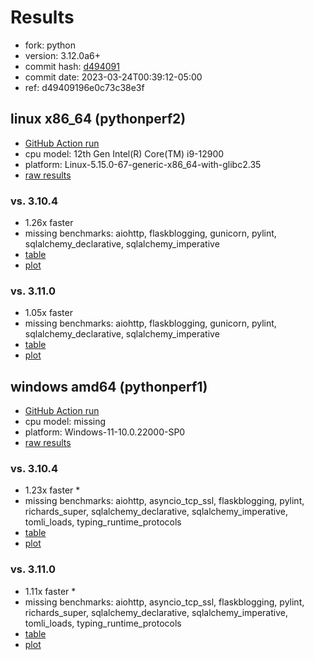 # Results

- fork: python
- version: 3.12.0a6+
- commit hash: [d494091](https://github.com/python/cpython/commit/d494091)
- commit date: 2023-03-24T00:39:12-05:00
- ref: d49409196e0c73c38e3f

## linux x86_64 (pythonperf2)

- [GitHub Action run](https://github.com/faster-cpython/benchmarking/actions/runs/4991986140)
- cpu model: 12th Gen Intel(R) Core(TM) i9-12900
- platform: Linux-5.15.0-67-generic-x86_64-with-glibc2.35
- [raw results](bm-20230324-pythonperf2-x86_64-python-d49409196e0c73c38e3f-3.12.0a6%2B-d494091.json)

### vs. 3.10.4

- 1.26x faster
- missing benchmarks: aiohttp, flaskblogging, gunicorn, pylint, sqlalchemy_declarative, sqlalchemy_imperative
- [table](bm-20230324-pythonperf2-x86_64-python-d49409196e0c73c38e3f-3.12.0a6%2B-d494091-vs-3.10.4.md)
- [plot](bm-20230324-pythonperf2-x86_64-python-d49409196e0c73c38e3f-3.12.0a6%2B-d494091-vs-3.10.4.png)

### vs. 3.11.0

- 1.05x faster
- missing benchmarks: aiohttp, flaskblogging, gunicorn, pylint, sqlalchemy_declarative, sqlalchemy_imperative
- [table](bm-20230324-pythonperf2-x86_64-python-d49409196e0c73c38e3f-3.12.0a6%2B-d494091-vs-3.11.0.md)
- [plot](bm-20230324-pythonperf2-x86_64-python-d49409196e0c73c38e3f-3.12.0a6%2B-d494091-vs-3.11.0.png)

## windows amd64 (pythonperf1)

- [GitHub Action run](https://github.com/faster-cpython/benchmarking/actions/runs/4510595966)
- cpu model: missing
- platform: Windows-11-10.0.22000-SP0
- [raw results](bm-20230324-pythonperf1-amd64-python-d49409196e0c73c38e3f-3.12.0a6%2B-d494091.json)

### vs. 3.10.4

- 1.23x faster \*
- missing benchmarks: aiohttp, asyncio_tcp_ssl, flaskblogging, pylint, richards_super, sqlalchemy_declarative, sqlalchemy_imperative, tomli_loads, typing_runtime_protocols
- [table](bm-20230324-pythonperf1-amd64-python-d49409196e0c73c38e3f-3.12.0a6%2B-d494091-vs-3.10.4.md)
- [plot](bm-20230324-pythonperf1-amd64-python-d49409196e0c73c38e3f-3.12.0a6%2B-d494091-vs-3.10.4.png)

### vs. 3.11.0

- 1.11x faster \*
- missing benchmarks: aiohttp, asyncio_tcp_ssl, flaskblogging, pylint, richards_super, sqlalchemy_declarative, sqlalchemy_imperative, tomli_loads, typing_runtime_protocols
- [table](bm-20230324-pythonperf1-amd64-python-d49409196e0c73c38e3f-3.12.0a6%2B-d494091-vs-3.11.0.md)
- [plot](bm-20230324-pythonperf1-amd64-python-d49409196e0c73c38e3f-3.12.0a6%2B-d494091-vs-3.11.0.png)

